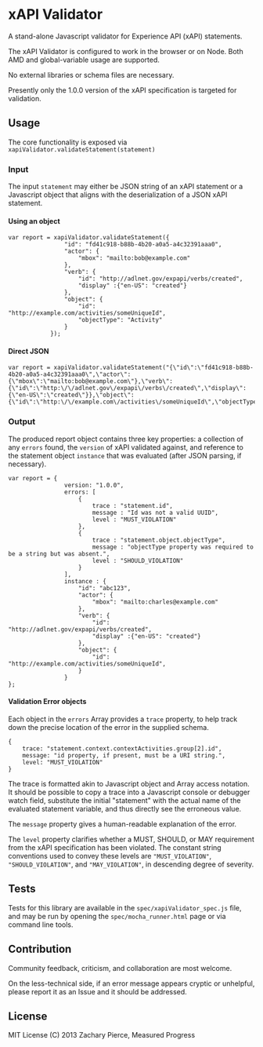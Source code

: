 # xAPI Validator

A stand-alone Javascript validator for Experience API (xAPI) statements.

The xAPI Validator is configured to work in the browser or on Node.  Both AMD and global-variable usage are supported.

No external libraries or schema files are necessary.

Presently only the 1.0.0 version of the xAPI specification is targeted for validation.

## Usage

The core functionality is exposed via `xapiValidator.validateStatement(statement)`

### Input

The input `statement` may either be JSON string of an xAPI statement or a Javascript object that aligns with the deserialization of a JSON xAPI statement.

#### Using an object
    var report = xapiValidator.validateStatement({
                    "id": "fd41c918-b88b-4b20-a0a5-a4c32391aaa0",
                    "actor": {
                        "mbox": "mailto:bob@example.com"
                    },
                    "verb": {
                        "id": "http://adlnet.gov/expapi/verbs/created",
                        "display" :{"en-US": "created"}
                    },
                    "object": {
                        "id": "http://example.com/activities/someUniqueId",
                        "objectType": "Activity"
                    }
                });

#### Direct JSON
    var report = xapiValidator.validateStatement("{\"id\":\"fd41c918-b88b-4b20-a0a5-a4c32391aaa0\",\"actor\":{\"mbox\":\"mailto:bob@example.com\"},\"verb\":{\"id\":\"http:\/\/adlnet.gov\/expapi\/verbs\/created\",\"display\":{\"en-US\":\"created\"}},\"object\":{\"id\":\"http:\/\/example.com\/activities\/someUniqueId\",\"objectType\":\"Activity\"}}");


### Output

The produced report object contains three key properties: a collection of any `errors` found, the `version` of xAPI validated against, and reference to the statement object `instance` that was evaluated (after JSON parsing, if necessary).

    var report = {
                    version: "1.0.0",
                    errors: [
                        {
                            trace : "statement.id",
                            message : "Id was not a valid UUID",
                            level : "MUST_VIOLATION"
                        },
                        {
                            trace : "statement.object.objectType",
                            message : "objectType property was required to be a string but was absent.",
                            level : "SHOULD_VIOLATION"
                        }
                    ],
                    instance : {
                        "id": "abc123",
                        "actor": {
                            "mbox": "mailto:charles@example.com"
                        },
                        "verb": {
                            "id": "http://adlnet.gov/expapi/verbs/created",
                            "display" :{"en-US": "created"}
                        },
                        "object": {
                            "id": "http://example.com/activities/someUniqueId",
                        }
                    }
    };

#### Validation Error objects
Each object in the `errors` Array provides a `trace` property, to help track down the precise location of the error in the supplied schema.

    {
        trace: "statement.context.contextActivities.group[2].id",
        message: "id property, if present, must be a URI string.",
        level: "MUST_VIOLATION"
    }
The trace is formatted akin to Javascript object and Array access notation.  It should be possible to copy a trace into a Javascript console or debugger watch field, substitute the initial "statement" with the actual name of the evaluated statement variable, and thus directly see the erroneous value.

The `message` property gives a human-readable explanation of the error.

The `level` property clarifies whether a MUST, SHOULD, or MAY requirement from the xAPI specification has been violated.  The constant string conventions used to convey these levels are `"MUST_VIOLATION"`, `"SHOULD_VIOLATION"`, and `"MAY_VIOLATION"`, in descending degree of severity.

## Tests
Tests for this library are available in the `spec/xapiValidator_spec.js` file, and may be run by opening the `spec/mocha_runner.html` page or via command line tools.

## Contribution
Community feedback, criticism, and collaboration are most welcome.

On the less-technical side, if an error message appears cryptic or unhelpful, please report it as an Issue and it should be addressed.

## License
MIT License (C) 2013 Zachary Pierce, Measured Progress
